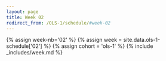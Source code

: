 ```yaml
---
layout: page
title: Week 02
redirect_from: /OLS-1/schedule/#week-02
---
```

<!-- Any modification of the content should be done in the _data/ols-1-schedule.yaml file -->
{% assign week-nb='02' %}
{% assign week = site.data.ols-1-schedule['02'] %}
{% assign cohort = 'ols-1' %}
{% include _includes/week.md %}
